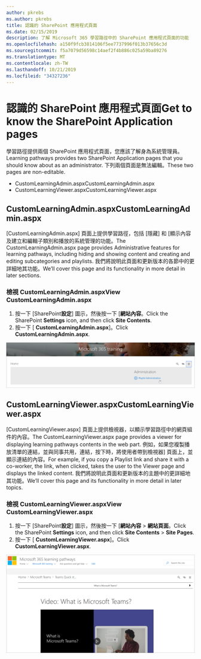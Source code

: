 ```yaml
---
author: pkrebs
ms.author: pkrebs
title: 認識的 SharePoint 應用程式頁面
ms.date: 02/15/2019
description: 了解 Microsoft 365 學習路徑中的 SharePoint 應用程式頁面的功能
ms.openlocfilehash: a150f9fcb3814106f5ee7737996f013b37656c3d
ms.sourcegitcommit: f5a7079d56598c14aef2f4b886c025a59ba89276
ms.translationtype: MT
ms.contentlocale: zh-TW
ms.lasthandoff: 10/21/2019
ms.locfileid: "34327236"
---
```

# <a name="get-to-know-the-sharepoint-application-pages"></a><span data-ttu-id="88fee-103">認識的 SharePoint 應用程式頁面</span><span class="sxs-lookup"><span data-stu-id="88fee-103">Get to know the SharePoint Application pages</span></span>

<span data-ttu-id="88fee-104">學習路徑提供兩個 SharePoint 應用程式頁面，您應該了解身為系統管理員。</span><span class="sxs-lookup"><span data-stu-id="88fee-104">Learning pathways provides two SharePoint Application pages that you should know about as an administrator.</span></span> <span data-ttu-id="88fee-105">下列兩個頁面是無法編輯。</span><span class="sxs-lookup"><span data-stu-id="88fee-105">These two pages are non-editable.</span></span> 

- <span data-ttu-id="88fee-106">CustomLearningAdmin.aspx</span><span class="sxs-lookup"><span data-stu-id="88fee-106">CustomLearningAdmin.aspx</span></span>
- <span data-ttu-id="88fee-107">CustomLearningViewer.aspx</span><span class="sxs-lookup"><span data-stu-id="88fee-107">CustomLearningViewer.aspx</span></span>

## <a name="customlearningadminaspx"></a><span data-ttu-id="88fee-108">CustomLearningAdmin.aspx</span><span class="sxs-lookup"><span data-stu-id="88fee-108">CustomLearningAdmin.aspx</span></span>

<span data-ttu-id="88fee-109">[CustomLearningAdmin.aspx] 頁面上提供學習路徑，包括 [隱藏] 和 [顯示內容及建立和編輯子類別和播放的系統管理的功能。</span><span class="sxs-lookup"><span data-stu-id="88fee-109">The CustomLearningAdmin.aspx page provides Administrative features for learning pathways, including hiding and showing content and creating and editing subcategories and playlists.</span></span> <span data-ttu-id="88fee-110">我們將說明此頁面和更新版本的各節中的更詳細地其功能。</span><span class="sxs-lookup"><span data-stu-id="88fee-110">We’ll cover this page and its functionality in more detail in later sections.</span></span>

### <a name="view-customlearningadminaspx"></a><span data-ttu-id="88fee-111">檢視 CustomLearningAdmin.aspx</span><span class="sxs-lookup"><span data-stu-id="88fee-111">View CustomLearningAdmin.aspx</span></span>

1. <span data-ttu-id="88fee-112">按一下 [SharePoint**設定**] 圖示，然後按一下 [**網站內容**。</span><span class="sxs-lookup"><span data-stu-id="88fee-112">Click the SharePoint **Settings** icon, and then click **Site Contents**.</span></span> 
2. <span data-ttu-id="88fee-113">按一下 [ **CustomLearningAdmin.aspx**]。</span><span class="sxs-lookup"><span data-stu-id="88fee-113">Click **CustomLearningAdmin.aspx**.</span></span> 

![cg adminapppage.png](media/cg-adminapppage.png)

## <a name="customlearningvieweraspx"></a><span data-ttu-id="88fee-115">CustomLearningViewer.aspx</span><span class="sxs-lookup"><span data-stu-id="88fee-115">CustomLearningViewer.aspx</span></span>
<span data-ttu-id="88fee-116">[CustomLearningViewer.aspx] 頁面上提供檢視器，以顯示學習路徑中的網頁組件的內容。</span><span class="sxs-lookup"><span data-stu-id="88fee-116">The CustomLearningViewer.aspx page provides a viewer for displaying learning pathways contents in the web part.</span></span> <span data-ttu-id="88fee-117">例如，如果您複製播放清單的連結，並與同事共用，連結，按下時，將使用者帶到檢視器] 頁面上，並顯示連結的內容。</span><span class="sxs-lookup"><span data-stu-id="88fee-117">For example, if you copy a Playlist link and share it with a co-worker, the link, when clicked, takes the user to the Viewer page and displays the linked content.</span></span> <span data-ttu-id="88fee-118">我們將說明此頁面和更新版本的主題中的更詳細地其功能。</span><span class="sxs-lookup"><span data-stu-id="88fee-118">We’ll cover this page and its functionality in more detail in later topics.</span></span>

### <a name="view-customlearningvieweraspx"></a><span data-ttu-id="88fee-119">檢視 CustomLearningViewer.aspx</span><span class="sxs-lookup"><span data-stu-id="88fee-119">View CustomLearningViewer.aspx</span></span>

1. <span data-ttu-id="88fee-120">按一下 [SharePoint**設定**] 圖示，然後按一下 [**網站內容** > **網站頁面**。</span><span class="sxs-lookup"><span data-stu-id="88fee-120">Click the SharePoint **Settings** icon, and then click **Site Contents** > **Site Pages**.</span></span> 
2. <span data-ttu-id="88fee-121">按一下 [ **CustomLearningViewer.aspx**]。</span><span class="sxs-lookup"><span data-stu-id="88fee-121">Click **CustomLearningViewer.aspx**.</span></span> 

![cg viewerapppage.png](media/cg-viewerapppage.png)

